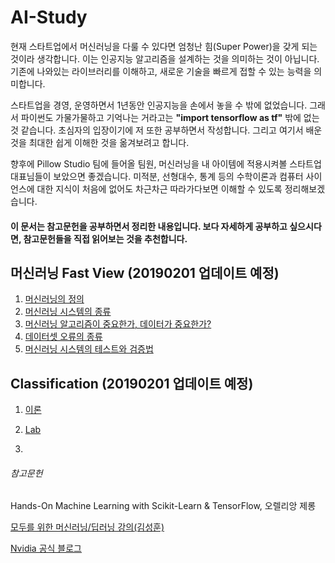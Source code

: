 # AI-Study

현재 스타트업에서 머신러닝을 다룰 수 있다면 엄청난 힘(Super Power)을 갖게 되는 것이라 생각합니다. 이는 인공지능 알고리즘을 설계하는 것을 의미하는 것이 아닙니다. 기존에 나와있는 라이브러리를 이해하고, 새로운 기술을 빠르게 접할 수 있는 능력을 의미합니다.

스타트업을 경영, 운영하면서 1년동안 인공지능을 손에서 놓을 수 밖에 없었습니다. 그래서 파이썬도 가물가물하고 기억나는 거라고는 **"import tensorflow as tf"** 밖에 없는 것 같습니다. 초심자의 입장이기에 저 또한 공부하면서 작성합니다. 그리고 여기서 배운 것을 최대한 쉽게 이해한 것을 옮겨보려고 합니다.

향후에 Pillow Studio 팀에 들어올 팀원, 머신러닝을 내 아이템에 적용시켜볼 스타트업 대표님들이 보았으면 좋겠습니다. 미적분, 선형대수, 통계 등의 수학이론과 컴퓨터 사이언스에 대한 지식이 처음에 없어도 차근차근 따라가다보면 이해할 수 있도록 정리해보겠습니다.                   
#### 이 문서는 참고문헌을 공부하면서 정리한 내용입니다. 보다 자세하게 공부하고 싶으시다면, 참고문헌들을 직접 읽어보는 것을 추천합니다.

## 머신러닝 Fast View (20190201 업데이트 예정)

1. [머신러닝의 정의](https://github.com/iknowSteven/AI-Study/blob/master/A1.md)
2. [머신러닝 시스템의 종류](https://github.com/iknowSteven/AI-Study/blob/master/A2.md)
3. [머신러닝 알고리즘이 중요한가, 데이터가 중요한가? ](https://github.com/iknowSteven/AI-Study/blob/master/A3.md)
4. [데이터셋 오류의 종류](https://github.com/iknowSteven/AI-Study/blob/master/A4.md)
5. [머신러닝 시스템의 테스트와 검증법](https://github.com/iknowSteven/AI-Study/blob/master/A5.md)



## Classification (20190201 업데이트 예정)

1. [이론]()

2. [Lab]()
3. 



###### 참고문헌

Hands-On Machine Learning with Scikit-Learn & TensorFlow, 오렐리앙 제롱

[모두를 위한 머신러닝/딥러닝 강의(김성훈)](https://hunkim.github.io/ml/)

[Nvidia 공식 블로그](https://blogs.nvidia.co.kr/)



